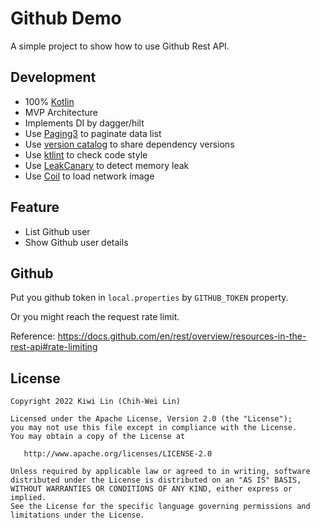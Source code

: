 # Github Demo

A simple project to show how to use Github Rest API. 

## Development

 + 100% [Kotlin](https://kotlinlang.org/)
 + MVP Architecture
 + Implements DI by dagger/hilt
 + Use [Paging3](https://developer.android.com/topic/libraries/architecture/paging/v3-overview) to paginate data list
 + Use [version catalog](https://docs.gradle.org/current/userguide/platforms.html) to share dependency versions
 + Use [ktlint](https://github.com/pinterest/ktlint) to check code style
 + Use [LeakCanary](https://square.github.io/leakcanary/) to detect memory leak 
 + Use [Coil](https://github.com/coil-kt/coil) to load network image

## Feature

 + List Github user
 + Show Github user details

## Github 

Put you github token in `local.properties` by `GITHUB_TOKEN` property.

Or you might reach the request rate limit.

Reference: https://docs.github.com/en/rest/overview/resources-in-the-rest-api#rate-limiting

## License

```
Copyright 2022 Kiwi Lin (Chih-Wei Lin)

Licensed under the Apache License, Version 2.0 (the "License");
you may not use this file except in compliance with the License.
You may obtain a copy of the License at

   http://www.apache.org/licenses/LICENSE-2.0

Unless required by applicable law or agreed to in writing, software
distributed under the License is distributed on an "AS IS" BASIS,
WITHOUT WARRANTIES OR CONDITIONS OF ANY KIND, either express or implied.
See the License for the specific language governing permissions and
limitations under the License.
```